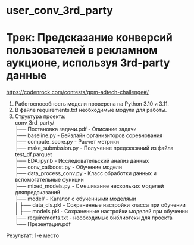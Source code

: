 # user_conv_3rd_party

# Трек: Предсказание конверсий пользователей в рекламном аукционе, используя 3rd-party данные

https://codenrock.com/contests/gpm-adtech-challenge#/

1. Работоспособность модели проверена на Python 3.10 и 3.11.  
2. В файле requirements.txt необходимые модули для работы.  
3. Структура проекта:  
conv_3rd_party/  
├── Постановка задачи.pdf - Описание задачи  
├── baseline.py           - Бейзлайн организиторов соревнования  
├── compute_score.py      - Расчет метрики  
├── make_submission.py    - Получение предсказаний из файла test_df.parquet  
├── EDA.ipynb             - Исследовательский анализ данных  
├── conv_catboost.py      - Обучение модели  
├── data_process_conv.py  - Класс обработки данных и вспомогательные функции  
├── mixed_models.py       - Смешивание нескольких моделей дляпредсказаний  
├── model/                - Каталог с обученными моделями  
│   ├── data_cls.pkl      - Сохраненные настройки класса при обучении  
│   ├── models.pkl        - Сохраненные настройки моделей при обучении  
├── requirements.txt      - необходимые библиотеки для проекта  
└── Презентация.pdf  

Результат: 1-е место
